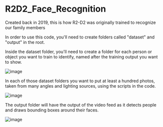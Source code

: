 # R2D2_Face_Recognition
Created back in 2019, this is how R2-D2 was originally trained to recognize our family members

In order to use this code, you'll need to create folders called "dataset" and "output" in the root.  

Inside the dataset folder, you'll need to create a folder for each person or object you want to train to identify, named after the training output you want to show.  

![image](https://github.com/rcorvus/R2D2_Face_Recognition/assets/5025458/948a7bac-82d9-41a9-a3f0-aa792e58be4d)  

In each of those dataset folders you want to put at least a hundred photos, taken from many angles and lighting sources, using the scripts in the code.  

![image](https://github.com/rcorvus/R2D2_Face_Recognition/assets/5025458/3ea900ea-190b-49f1-b4ec-51c9a04a966f)  

The output folder will have the output of the video feed as it detects people and draws bounding boxes around their faces.  

![image](https://github.com/rcorvus/R2D2_Face_Recognition/assets/5025458/3456c1d9-a2f8-41ce-8359-9c906fb1793a)  

